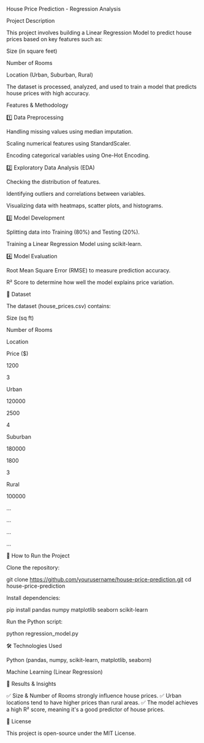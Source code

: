 House Price Prediction - Regression Analysis

Project Description

This project involves building a Linear Regression Model to predict house prices based on key features such as:

Size (in square feet)

Number of Rooms

Location (Urban, Suburban, Rural)

The dataset is processed, analyzed, and used to train a model that predicts house prices with high accuracy.

Features & Methodology

1️⃣ Data Preprocessing

Handling missing values using median imputation.

Scaling numerical features using StandardScaler.

Encoding categorical variables using One-Hot Encoding.

2️⃣ Exploratory Data Analysis (EDA)

Checking the distribution of features.

Identifying outliers and correlations between variables.

Visualizing data with heatmaps, scatter plots, and histograms.

3️⃣ Model Development

Splitting data into Training (80%) and Testing (20%).

Training a Linear Regression Model using scikit-learn.

4️⃣ Model Evaluation

Root Mean Square Error (RMSE) to measure prediction accuracy.

R² Score to determine how well the model explains price variation.

📂 Dataset

The dataset (house_prices.csv) contains:

Size (sq ft)

Number of Rooms

Location

Price ($)

1200

3

Urban

120000

2500

4

Suburban

180000

1800

3

Rural

100000

...

...

...

...

📌 How to Run the Project

Clone the repository:

git clone https://github.com/yourusername/house-price-prediction.git
cd house-price-prediction

Install dependencies:

pip install pandas numpy matplotlib seaborn scikit-learn

Run the Python script:

python regression_model.py

🛠 Technologies Used

Python (pandas, numpy, scikit-learn, matplotlib, seaborn)

Machine Learning (Linear Regression)

📢 Results & Insights

✅ Size & Number of Rooms strongly influence house prices.
✅ Urban locations tend to have higher prices than rural areas.
✅ The model achieves a high R² score, meaning it's a good predictor of house prices.

📜 License

This project is open-source under the MIT License.

